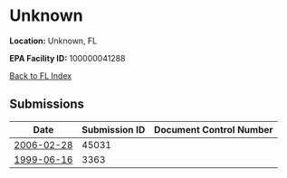 # Unknown

**Location:** Unknown, FL

**EPA Facility ID:** 100000041288

[Back to FL Index](../../index.md)

## Submissions

| Date | Submission ID | Document Control Number |
|------|--------------|-------------------------|
| [2006-02-28](submissions/45031.md) | 45031 |  |
| [1999-06-16](submissions/3363.md) | 3363 |  |
